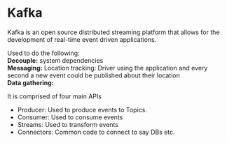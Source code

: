 # Kafka

Kafka is an open source distributed streaming platform that allows for the development of real-time event driven applications.

Used to do the following:  
**Decouple:** system dependencies  
**Messaging:** Location tracking: Driver using the application and every second a new event could be published about their location  
**Data gathering:** 

It is comprised of four main APIs  

- Producer: Used to produce events to Topics.
- Consumer: Used to consume events
- Streams: Used to transform events
- Connectors: Common code to connect to say DBs etc.
